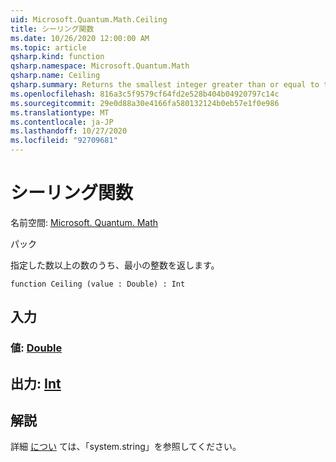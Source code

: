```yaml
---
uid: Microsoft.Quantum.Math.Ceiling
title: シーリング関数
ms.date: 10/26/2020 12:00:00 AM
ms.topic: article
qsharp.kind: function
qsharp.namespace: Microsoft.Quantum.Math
qsharp.name: Ceiling
qsharp.summary: Returns the smallest integer greater than or equal to the specified number.
ms.openlocfilehash: 816a3c5f9579cf64fd2e528b404b04920797c14c
ms.sourcegitcommit: 29e0d88a30e4166fa580132124b0eb57e1f0e986
ms.translationtype: MT
ms.contentlocale: ja-JP
ms.lasthandoff: 10/27/2020
ms.locfileid: "92709681"
---
```

# <a name="ceiling-function"></a>シーリング関数

名前空間: [Microsoft. Quantum. Math](xref:Microsoft.Quantum.Math)

パック [](https://nuget.org/packages/)


指定した数以上の数のうち、最小の整数を返します。

```qsharp
function Ceiling (value : Double) : Int
```


## <a name="input"></a>入力

### <a name="value--double"></a>値: [Double](xref:microsoft.quantum.lang-ref.double)





## <a name="output--int"></a>出力: [Int](xref:microsoft.quantum.lang-ref.int)



## <a name="remarks"></a>解説

詳細 [につい](https://docs.microsoft.com/dotnet/api/system.math.ceiling) ては、「system.string」を参照してください。